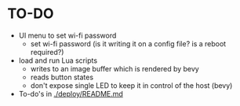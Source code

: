 # TO-DO

- UI menu to set wi-fi password
    - set wi-fi password (is it writing it on a config file? is a reboot required?)
- load and run Lua scripts
    - writes to an image buffer which is rendered by bevy
    - reads button states
    - don't expose single LED to keep it in control of the host (bevy)
- To-do's in [./deploy/README.md](./deploy/README.md)
